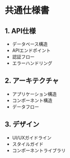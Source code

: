 # 共通仕様書

## 1. API仕様
- データベース構造
- APIエンドポイント
- 認証フロー
- エラーハンドリング

## 2. アーキテクチャ
- アプリケーション構造
- コンポーネント構造
- データフロー

## 3. デザイン
- UI/UXガイドライン
- スタイルガイド
- コンポーネントライブラリ

